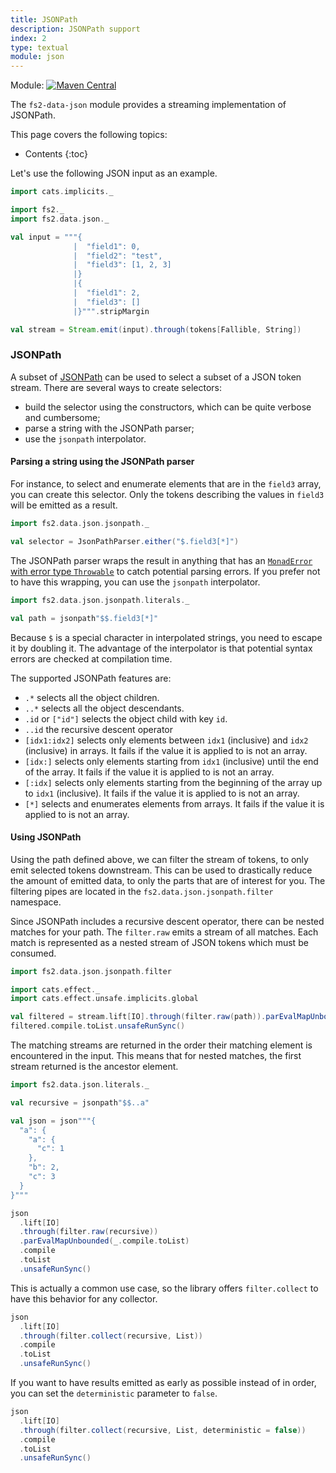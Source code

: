 ```yaml
---
title: JSONPath
description: JSONPath support
index: 2
type: textual
module: json
---
```


Module: [![Maven Central](https://img.shields.io/maven-central/v/org.gnieh/fs2-data-json_2.13.svg)](https://mvnrepository.com/artifact/org.gnieh/fs2-data-json_2.13)

The `fs2-data-json` module provides a streaming implementation of JSONPath.

This page covers the following topics:
* Contents
{:toc}

Let's use the following JSON input as an example.

```scala mdoc
import cats.implicits._

import fs2._
import fs2.data.json._

val input = """{
              |  "field1": 0,
              |  "field2": "test",
              |  "field3": [1, 2, 3]
              |}
              |{
              |  "field1": 2,
              |  "field3": []
              |}""".stripMargin

val stream = Stream.emit(input).through(tokens[Fallible, String])
```

### JSONPath

A subset of [JSONPath][jsonpath] can be used to select a subset of a JSON token stream. There are several ways to create selectors:
 - build the selector using the constructors, which can be quite verbose and cumbersome;
 - parse a string with the JSONPath parser;
 - use the `jsonpath` interpolator.

#### Parsing a string using the JSONPath parser

For instance, to select and enumerate elements that are in the `field3` array, you can create this selector. Only the tokens describing the values in `field3` will be emitted as a result.

```scala mdoc
import fs2.data.json.jsonpath._

val selector = JsonPathParser.either("$.field3[*]")
```

The JSONPath parser wraps the result in anything that has an [`MonadError` with error type `Throwable`][monad-error] to catch potential parsing errors. If you prefer not to have this wrapping, you can use the `jsonpath` interpolator.

```scala mdoc
import fs2.data.json.jsonpath.literals._

val path = jsonpath"$$.field3[*]"
```

Because `$` is a special character in interpolated strings, you need to escape it by doubling it.
The advantage of the interpolator is that potential syntax errors are checked at compilation time.

The supported JSONPath features are:
  - `.*` selects all the object children.
  - `..*` selects all the object descendants.
  - `.id` or `["id"]` selects the object child with key `id`.
  - `..id` the recursive descent operator
  - `[idx1:idx2]` selects only elements between `idx1` (inclusive) and `idx2` (inclusive) in arrays. It fails if the value it is applied to is not an array.
  - `[idx:]` selects only elements starting from `idx1` (inclusive) until the end of the array. It fails if the value it is applied to is not an array.
  - `[:idx]` selects only elements starting from the beginning of the array up to `idx1` (inclusive). It fails if the value it is applied to is not an array.
  - `[*]` selects and enumerates elements from arrays. It fails if the value it is applied to is not an array.

#### Using JSONPath

Using the path defined above, we can filter the stream of tokens, to only emit selected tokens downstream. This can be used to drastically reduce the amount of emitted data, to only the parts that are of interest for you.
The filtering pipes are located in the `fs2.data.json.jsonpath.filter` namespace.

Since JSONPath includes a recursive descent operator, there can be nested matches for your path.
The `filter.raw` emits a stream of all matches.
Each match is represented as a nested stream of JSON tokens which must be consumed.

```scala mdoc
import fs2.data.json.jsonpath.filter

import cats.effect._
import cats.effect.unsafe.implicits.global

val filtered = stream.lift[IO].through(filter.raw(path)).parEvalMapUnbounded(_.compile.toList)
filtered.compile.toList.unsafeRunSync()
```

The matching streams are returned in the order their matching element is encountered in the input.
This means that for nested matches, the first stream returned is the ancestor element.

```scala mdoc
import fs2.data.json.literals._

val recursive = jsonpath"$$..a"

val json = json"""{
  "a": {
    "a": {
      "c": 1
    },
    "b": 2,
    "c": 3
  }
}"""

json
  .lift[IO]
  .through(filter.raw(recursive))
  .parEvalMapUnbounded(_.compile.toList)
  .compile
  .toList
  .unsafeRunSync()
```

This is actually a common use case, so the library offers `filter.collect` to have this behavior for any collector.

```scala mdoc
json
  .lift[IO]
  .through(filter.collect(recursive, List))
  .compile
  .toList
  .unsafeRunSync()
```

If you want to have results emitted as early as possible instead of in order, you can set the `deterministic` parameter to `false`.

```scala mdoc
json
  .lift[IO]
  .through(filter.collect(recursive, List, deterministic = false))
  .compile
  .toList
  .unsafeRunSync()
```

[monad-error]: https://typelevel.org/cats/api/cats/MonadError.html
[jsonpath]: https://goessner.net/articles/JsonPath/index.html
